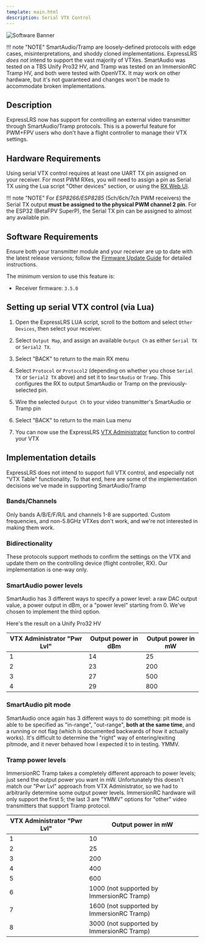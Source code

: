 ```yaml
---
template: main.html
description: Serial VTX Control
---
```


![Software Banner](https://raw.githubusercontent.com/ExpressLRS/ExpressLRS-Hardware/master/img/software.png)

!!! note "NOTE"
    SmartAudio/Tramp are loosely-defined protocols with edge cases, misinterpretations, and shoddy cloned implementations. ExpressLRS *does not* intend to support the vast majority of VTXes. SmartAudio was tested on a TBS Unify Pro32 HV, and Tramp was tested on an ImmersionRC Tramp HV, and both were tested with OpenVTX. It may work on other hardware, but it's not guaranteed and changes won't be made to accommodate broken implementations.

## Description

ExpressLRS now has support for controlling an external video transmitter through SmartAudio/Tramp protocols. This is a powerful feature for PWM+FPV users who don't have a flight controller to manage their VTX settings.

## Hardware Requirements

Using serial VTX control requires at least one UART TX pin assigned on your receiver. For most PWM RXes, you will need to assign a pin as Serial TX using the Lua script "Other devices" section, or using the [RX Web UI](/quick-start/webui/).

!!! note "NOTE"
    For _ESP8266/ESP8285_ (5ch/6ch/7ch PWM receivers) the Serial TX output **must be assigned to the physical PWM channel 2 pin**. For the ESP32 (BetaFPV SuperP), the Serial TX pin can be assigned to almost any available pin.

## Software Requirements

Ensure both your transmitter module and your receiver are up to date with the latest release versions; follow the [Firmware Update Guide](/quick-start/getting-started/) for detailed instructions.

The minimum version to use this feature is:
- Receiver firmware: `3.5.0`

## Setting up serial VTX control (via Lua)

1. Open the ExpressLRS LUA script, scroll to the bottom and select `Other Devices`, then select your receiver.

1. Select `Output Map`, and assign an available `Output Ch` as either `Serial TX` or `Serial2 TX`.

1. Select "BACK" to return to the main RX menu

1. Select `Protocol` or `Protocol2` (depending on whether you chose `Serial TX` or `Serial2 TX` above) and set it to `SmartAudio` or `Tramp`. This configures the RX to output SmartAudio or Tramp on the previously-selected pin.

1. Wire the selected `Output Ch` to your video transmitter's SmartAudio or Tramp pin

1. Select "BACK" to return to the main Lua menu

1. You can now use the ExpressLRS [VTX Administrator](/quick-start/transmitters/lua-howto#vtx-administrator) function to control your VTX

## Implementation details

ExpressLRS does not intend to support full VTX control, and especially not "VTX Table" functionality. To that end, here are some of the implementation decisions we've made in supporting SmartAudio/Tramp

### Bands/Channels

Only bands A/B/E/F/R/L and channels 1-8 are supported. Custom frequencies, and non-5.8GHz VTXes don't work, and we're not interested in making them work.

### Bidirectionality

These protocols support methods to confirm the settings on the VTX and update them on the controlling device (flight controller, RX). Our implementation is one-way only.

### SmartAudio power levels

SmartAudio has 3 different ways to specify a power level: a raw DAC output value, a power output in dBm, or a "power level" starting from 0. We've chosen to implement the third option.

Here's the result on a Unify Pro32 HV

| VTX Administrator "Pwr Lvl" | Output power in dBm | Output power in mW |
|-----------------------------|---------------------|--------------------|
| 1                           | 14                  | 25                 |
| 2                           | 23                  | 200                |
| 3                           | 27                  | 500                |
| 4                           | 29                  | 800                |

### SmartAudio pit mode

SmartAudio once again has 3 different ways to do something: pit mode is able to be specified as "in-range", "out-range", **both at the same time**, and a running or not flag (which is documented backwards of how it actually works). It's difficult to determine the "right" way of entering/exiting pitmode, and it never behaved how I expected it to in testing. YMMV.

### Tramp power levels

ImmersionRC Tramp takes a completely different approach to power levels; just send the output power you want in mW. Unfortunately this doesn't match our "Pwr Lvl" approach from VTX Administrator, so we had to arbitrarily determine some output power levels. ImmersionRC hardware will only support the first 5; the last 3 are "YMMV" options for "other" video transmitters that support Tramp protocol.

| VTX Administrator "Pwr Lvl" | Output power in mW                        |
|-----------------------------|-------------------------------------------|
| 1                           | 10                                        |
| 2                           | 25                                        |
| 3                           | 200                                       |
| 4                           | 400                                       |
| 5                           | 600                                       |
| 6                           | 1000 (not supported by ImmersionRC Tramp) |
| 7                           | 1600 (not supported by ImmersionRC Tramp) |
| 8                           | 3000 (not supported by ImmersionRC Tramp) |